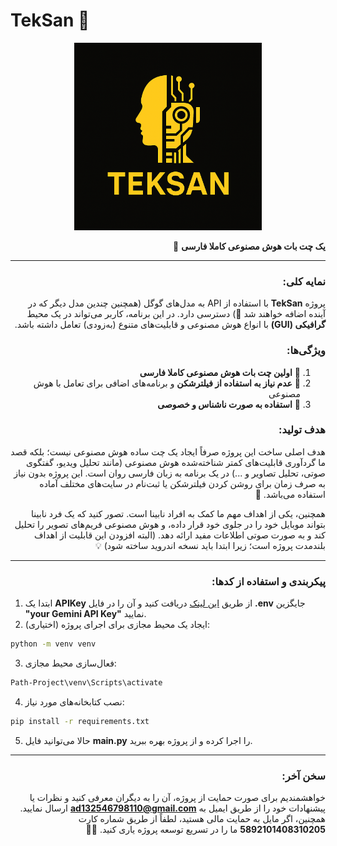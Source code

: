 # TekSan 🤖

<div align="center" dir="rtl">
  <img src="icons/teksan.png" alt="یک چت بات هوش مصنوعی کاملا فارسی" width="300" height="300"/>
</div>

<div align="right" dir="rtl">

**یک چت بات هوش مصنوعی کاملا فارسی** 🌟

---

### نمایه کلی:
پروژه **TekSan** با استفاده از API به مدل‌های گوگل (همچنین چندین مدل دیگر که در آینده اضافه خواهند شد 🎉) دسترسی دارد. در این برنامه، کاربر می‌تواند در یک محیط **گرافیکی (GUI)** با انواع هوش مصنوعی و قابلیت‌های متنوع (به‌زودی) تعامل داشته باشد.

### ویژگی‌ها:
1. 🔹 **اولین چت بات هوش مصنوعی کاملا فارسی**
2. 🔹 **عدم نیاز به استفاده از فیلترشکن** و برنامه‌های اضافی برای تعامل با هوش مصنوعی
3. 🔹 **استفاده به صورت ناشناس و خصوصی**

### هدف تولید:
هدف اصلی ساخت این پروژه صرفاً ایجاد یک چت ساده هوش مصنوعی نیست؛ بلکه قصد ما گردآوری قابلیت‌های کمتر شناخته‌شده هوش مصنوعی (مانند تحلیل ویدیو، گفتگوی صوتی، تحلیل تصاویر و ...) در یک برنامه به زبان فارسی روان است. این پروژه بدون نیاز به صرف زمان برای روشن کردن فیلترشکن یا ثبت‌نام در سایت‌های مختلف آماده استفاده می‌باشد. 🚀

همچنین، یکی از اهداف مهم ما کمک به افراد نابینا است. تصور کنید که یک فرد نابینا بتواند موبایل خود را در جلوی خود قرار داده، و هوش مصنوعی فریم‌های تصویر را تحلیل کند و به صورت صوتی اطلاعات مفید ارائه دهد. (البته افزودن این قابلیت از اهداف بلندمدت پروژه است؛ زیرا ابتدا باید نسخه اندروید ساخته شود) 💡

---

### پیکربندی و استفاده از کدها:
</div>

1. ابتدا یک **APIKey** از طریق [این لینک](https://aistudio.google.com/apikey) دریافت کنید و آن را در فایل **.env** جایگزین **"your Gemini API Key"** نمایید.
2. (اختیاری) ایجاد یک محیط مجازی برای اجرای پروژه:

```bash
python -m venv venv
```

3. فعال‌سازی محیط مجازی:

```bash
Path-Project\venv\Scripts\activate
```

4. نصب کتابخانه‌های مورد نیاز:

```bash
pip install -r requirements.txt
```

5. حالا می‌توانید فایل **main.py** را اجرا کرده و از پروژه بهره ببرید.

---

<div align="right" dir="rtl">

### سخن آخر:
خواهشمندیم برای صورت حمایت از پروژه، آن را به دیگران معرفی کنید و نظرات یا پیشنهادات خود را از طریق ایمیل به **ad132546798110@gmail.com** ارسال نمایید. همچنین، اگر مایل به حمایت مالی هستید، لطفاً از طریق شماره کارت **5892101408310205** ما را در تسریع توسعه پروژه یاری کنید. 🙏💖

</div>
